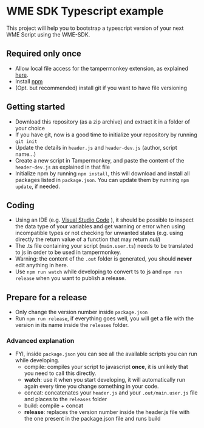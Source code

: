 # WME SDK Typescript example

This project will help you to bootstrap a typescript version of your next WME Script using the WME-SDK.

## Required only once
- Allow local file access for the tampermonkey extension, as explained [here](https://www.tampermonkey.net/faq.php?locale=en#Q204).
- Install [npm](https://docs.npmjs.com/cli)
- (Opt. but recommended) install git if you want to have file versioning


## Getting started
- Download this repository (as a zip archive) and extract it in a folder of your choice
- If you have git, now is a good time to initialize your repository by running `git init`
- Update the details in `header.js` and `header-dev.js` (author, script name...)
- Create a new script in Tampermonkey, and paste the content of the `header-dev.js` as explained in that file
- Initialize npm by running `npm install`, this will download and install all packages listed in `package.json`. You can update them by running `npm update`, if needed.

## Coding
- Using an IDE (e.g. [Visual Studio Code](https://code.visualstudio.com/) ), it should be possible to inspect the data type of your variables and get warning or error when using incompatible types or not checking for unwanted states (e.g. using directly the return value of a function that may return *null*)
- The .ts file containing your script (`main.user.ts`) needs to be translated to js in order to be used in tampermonkey.
- Warning: the content of the `.out` folder is generated, you should **never** edit anything in here.
- Use `npm run watch` while developing to convert ts to js and `npm run release` when you want to publish a release.

## Prepare for a release
- Only change the version number inside `package.json`
- Run `npm run release`, if everything goes well, you will get a file with the version in its name inside the `releases` folder.


### Advanced explanation
- FYI, inside `package.json` you can see all the available scripts you can run while developing.
  - compile: compiles your script to javascript **once**, it is unlikely that you need to call this directly.
  - **watch**: use it when you start developing, it will automatically run again every time you change something in your code.
  - concat: concatenates your `header.js` and your `.out/main.user.js` file and places to the `releases` folder
  - build: compile + concat 
  - **release**: replaces the version number inside the header.js file with the one present in the package.json file and runs build
